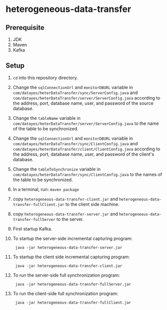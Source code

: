 # heterogeneous-data-transfer

## Prerequisite

1. JDK
2. Maven
3. Kafka

## Setup

1. `cd` into this repository directory.
2. Change the `sqlConnectionUrl` and `monitorDBURL` variable in `com/datayes/heterDataTransfer/sync/ServerConfig.java` and `com/datayes/heterDataTransfer/server/ServerConfig.java` according to the address, port, database name, user, and password of the source database.
4. Change the `tableName` variable in `com/datayes/heterDataTransfer/server/ServerConfig.java` to the name of the table to be synchronized.
3. Change the `sqlConnectionUrl` and `monitorDBURL` variable in `com/datayes/heterDataTransfer/sync/ClientConfig.java` and `com/datayes/heterDataTransfer/client/ClientConfig.java` according to the address, port, database name, user, and password of the client's database.
4. Change the `tableToSynchronize` variable in `com/datayes/heterDataTransfer/sync/ClientConfig.java` to the names of the table to be synchronized.
2. In a terminal, run: `maven package`
3. copy `heterogeneous-data-transfer-client.jar` and `heterogeneous-data-transfer-fullClient.jar` to the client side machine.
4. copy `heterogeneous-data-transfer-server.jar` and `heterogeneous-data-transfer-fullServer` to the server.
5. First startup Kafka.
6. To startup the server-side incremental capturing program:
        
        java -jar heterogeneous-data-transfer-server.jar

6. To startup the client side incremental capturing program:

        java -jar heterogeneous-data-transfer-client.jar

7. To run the server-side full synchronization program:
        
        java -jar heterogeneous-data-transfer-fullServer.jar

8. To run the client-side full synchronization program:
        
        java -jar heterogeneous-data-transfer-fullClient.jar